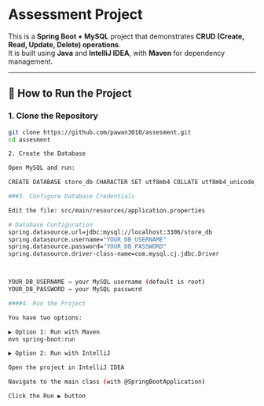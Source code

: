 # Assessment Project

This is a **Spring Boot + MySQL** project that demonstrates **CRUD (Create, Read, Update, Delete) operations**.  
It is built using **Java** and **IntelliJ IDEA**, with **Maven** for dependency management.

---

## 🚀 How to Run the Project

### 1. Clone the Repository
```bash
git clone https://github.com/pawan3010/assesment.git
cd assesment

2. Create the Database

Open MySQL and run:

CREATE DATABASE store_db CHARACTER SET utf8mb4 COLLATE utf8mb4_unicode_ci;

###3. Configure Database Credentials

Edit the file: src/main/resources/application.properties

# Database Configuration
spring.datasource.url=jdbc:mysql://localhost:3306/store_db
spring.datasource.username="YOUR_DB_USERNAME"
spring.datasource.password="YOUR_DB_PASSWORD"
spring.datasource.driver-class-name=com.mysql.cj.jdbc.Driver



YOUR_DB_USERNAME → your MySQL username (default is root)
YOUR_DB_PASSWORD → your MySQL password

####4. Run the Project

You have two options:

▶ Option 1: Run with Maven
mvn spring-boot:run

▶ Option 2: Run with IntelliJ

Open the project in IntelliJ IDEA

Navigate to the main class (with @SpringBootApplication)

Click the Run ▶ button

